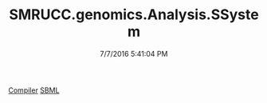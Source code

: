 ﻿---
title: SMRUCC.genomics.Analysis.SSystem
date: 7/7/2016 5:41:04 PM
---

[Compiler](T-SMRUCC.genomics.Analysis.SSystem.Compiler.html)
[SBML](T-SMRUCC.genomics.Analysis.SSystem.SBML.html)
